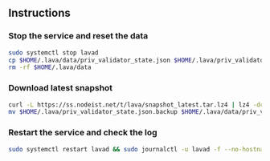 ## Instructions

### Stop the service and reset the data

```bash
sudo systemctl stop lavad
cp $HOME/.lava/data/priv_validator_state.json $HOME/.lava/priv_validator_state.json.backup
rm -rf $HOME/.lava/data
```

### Download latest snapshot

```bash
curl -L https://ss.nodeist.net/t/lava/snapshot_latest.tar.lz4 | lz4 -dc - | tar -xf - -C $HOME/.lava --strip-components 2
mv $HOME/.lava/priv_validator_state.json.backup $HOME/.lava/data/priv_validator_state.json
```

### Restart the service and check the log

```bash
sudo systemctl restart lavad && sudo journalctl -u lavad -f --no-hostname -o cat
```
